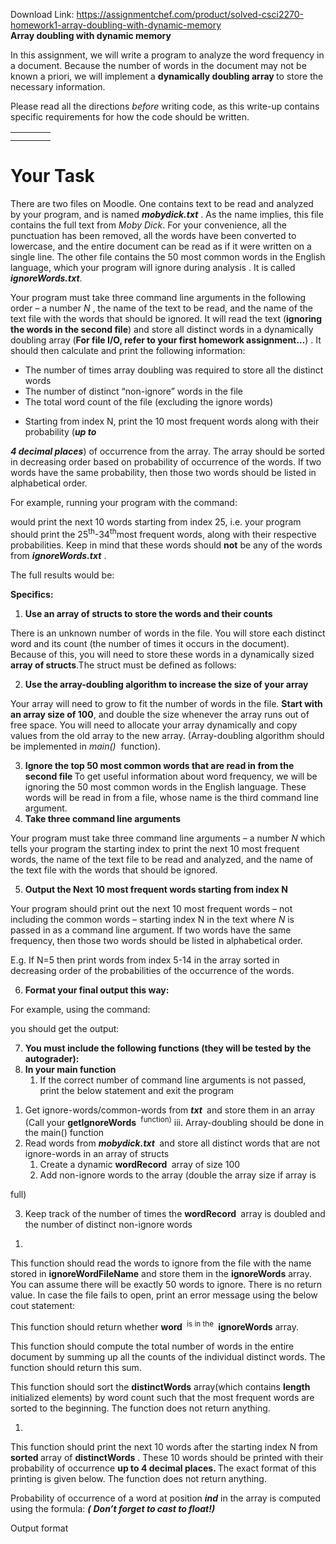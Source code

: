 Download Link: https://assignmentchef.com/product/solved-csci2270-homework1-array-doubling-with-dynamic-memory
<br>
<strong>Array doubling with dynamic memory</strong>

In this assignment, we will write a program to analyze the word frequency in a document. Because the number of words in the document may not be known a priori, we will implement a <strong>dynamically doubling array </strong>to store the necessary information.​

Please read all the directions <em>before</em>​ ​writing code, as this write-up contains specific requirements for how the code should be written.




<table>

 <tbody>

  <tr>

   <td width="32"></td>

  </tr>

  <tr>

   <td></td>

   <td></td>

  </tr>

 </tbody>

</table>

<h1>Your Task</h1>

There are two files on Moodle. One contains text to be read and analyzed by your program, and is named <strong><em>mobydick.txt</em></strong>​ ​. As the name implies, this file contains the full text from <em>Moby</em>​<em> Dick</em>​. For your convenience, all the punctuation has been removed, all the words have been converted to lowercase, and the entire document can be read as if it were written on a single line. The other file contains the 50 most common words in the English language, which your program will ignore during analysis . It is called <strong><em>ignoreWords.txt</em></strong>​ ​.

Your program must take three command line arguments in the following order – a number <em>N</em>​ ​, the name of the text to be read, and the name of the text file with the words that should be ignored. It will read the text (<strong>ignoring</strong>​<strong> the words in the second file</strong>)​ and store all distinct words in a dynamically doubling array (<strong>For</strong>​<strong> file I/O, refer to your first homework assignment…</strong>)​ . It should then calculate and print the following information:

<ul>

 <li>The number of times array doubling was required to store all the distinct words</li>

 <li>The number of distinct “non-ignore” words in the file</li>

 <li>The total word count of the file (excluding the ignore words)</li>

</ul>




<ul>

 <li>Starting from index N, print the 10 most frequent words along with their probability (<strong><em>up to</em></strong>​</li>

</ul>

<strong><em>4 decimal places</em></strong>​) of occurrence from the array. The array should be sorted in decreasing order based on probability of occurrence of the words.  If two words have the same probability, then those two words should be listed in alphabetical order.




For example, running your program with the command:

would print the next 10 words starting from index 25, i.e. your program should print the 25​<sup>th</sup><sup>​</sup>-34​<sup>th </sup><sup>​</sup>most frequent words, along with their respective probabilities. Keep in mind that these words should <strong>not </strong>​ be any of the words from ​ <strong><em>ignoreWords.txt</em></strong>​ ​.

The full results would be:

<strong>Specifics: </strong>

<ol>

 <li><strong>Use an array of structs to store the words and their counts </strong></li>

</ol>

There is an unknown number of words in the file. You will store each distinct word and its count (the number of times it occurs in the document). Because of this, you will need to store these words in a dynamically sized <strong>array</strong>​<strong> of structs</strong>.​ The struct must be defined as follows:

<ol start="2">

 <li><strong>Use the array-doubling algorithm to increase the size of your array </strong></li>

</ol>

Your array will need to grow to fit the number of words in the file. <strong>Start</strong>​<strong> with an array size of 100</strong>,​ and double the size whenever the array runs out of free space. You will need to allocate your array dynamically and copy values from the old array to the new array. (Array-doubling algorithm should be implemented in <em>main() </em>​ ​function).

<ol start="3">

 <li><strong>Ignore the top 50 most common words that are read in from the second file </strong>To get useful information about word frequency, we will be ignoring the 50 most common words in the English language. These words will be read in from a file, whose name is the third command line argument.</li>

 <li><strong>Take three command line arguments </strong></li>

</ol>

Your program must take three command line arguments – a number <em>N</em>​ ​which tells your program the starting index to print the next 10 most frequent words, the name of the text file to be read and analyzed, and the name of the text file with the words that should be ignored.

<ol start="5">

 <li><strong>Output the Next 10 most frequent words starting from index N </strong></li>

</ol>

Your program should print out the next 10 most frequent words – not including the common words – starting index N in the text where <em>N</em>​ ​is passed in as a command line argument. If two words have the same frequency, then those two words should be listed in alphabetical order.

E.g. If N=5 then print words from index 5-14 in the array sorted in decreasing order of the probabilities of the occurrence of the words.

<ol start="6">

 <li><strong>Format your final output this way: </strong></li>

</ol>

For example, using the command:

you should get the output:

<ol start="7">

 <li><strong>You must include the following functions (they will be tested by the autograder): </strong></li>

 <li><strong> In your main function </strong>

  <ol>

   <li>If the correct number of command line arguments is not passed, print the below statement and exit the program</li>

  </ol></li>

</ol>







<ol>

 <li>Get ignore-words/common-words from <strong><em>txt </em></strong>​ ​and store them in an array (Call your <strong>getIgnoreWords </strong>​            <sup>function)</sup>​          iii.        Array-doubling should be done in the main() function</li>

 <li>Read words from <strong><em>mobydick.txt </em></strong>​ ​and store all distinct words that are not ignore-words in an array of structs

  <ol>

   <li>Create a dynamic <strong>wordRecord </strong>​ array of size 100​</li>

   <li>Add non-ignore words to the array (double the array size if array is</li>

  </ol></li>

</ol>

full)

<ol start="3">

 <li>Keep track of the number of times the <strong>wordRecord </strong>​ array is​            doubled and the number of distinct non-ignore words</li>

</ol>




<ol>

 <li></li>

</ol>

<strong> </strong>

This function should read the words to ignore from the file with the name stored in <strong>ignoreWordFileName</strong>​ and​ store them in the <strong>ignoreWords</strong>​ array.​ You can assume there will be exactly 50 words to ignore. There is no return value. In case the file fails to open, print an error message using the below cout statement:




This function should return whether <strong>word </strong>​          <sup>is in the </sup>​          <strong>ignoreWords</strong>​     array.




This function should compute the total number of words in the entire document by summing up all the counts of the individual distinct words. The function should return this sum.

This function should sort the <strong>distinctWords</strong>​ array​ (which contains <strong>length</strong>​ initialized elements) by word count such that the most frequent words are sorted to the beginning. The function does not return anything.







<ol>

 <li></li>

</ol>

<strong> </strong>

This function should print the next 10 words after the starting index N from <strong>sorted </strong>array​ of <strong>distinctWords</strong>​ ​. These 10 words should be printed with their probability of occurrence <strong>up</strong>​<strong> to 4 decimal places. </strong>The​ exact format of this printing is given below. The function does not return anything.




Probability of occurrence of a word at position <strong><em>ind </em></strong>​ ​in the array is computed using the formula: <strong><em>(</em></strong>​ <strong><em>Don’t forget to cast to float!) </em></strong>

<strong><em> </em></strong>

<strong><em> </em></strong>

Output format





